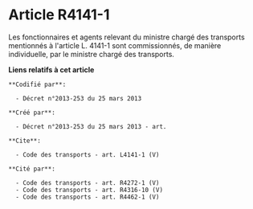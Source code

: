 # Article R4141-1

Les fonctionnaires et agents relevant du ministre chargé des transports mentionnés à l'article L. 4141-1 sont commissionnés,
de manière individuelle, par le ministre chargé des transports.

**Liens relatifs à cet article**

	**Codifié par**:

	  - Décret n°2013-253 du 25 mars 2013

	**Créé par**:

	  - Décret n°2013-253 du 25 mars 2013 - art.

	**Cite**:

	  - Code des transports - art. L4141-1 (V)

	**Cité par**:

	  - Code des transports - art. R4272-1 (V)
	  - Code des transports - art. R4316-10 (V)
	  - Code des transports - art. R4462-1 (V)
